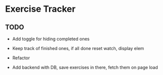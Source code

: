 # Exercise Tracker

## TODO

- Add toggle for hiding completed ones
- Keep track of finished ones, if all done reset watch, display elem
- Refactor

- Add backend with DB, save exercises in there, fetch them on page load
